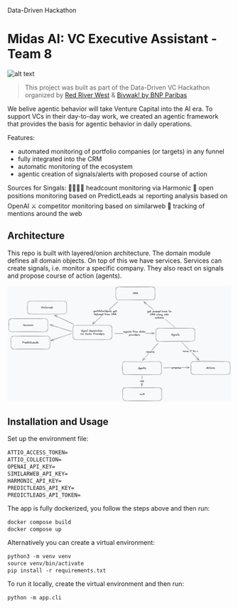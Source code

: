 
Data-Driven Hackathon

# Midas AI: VC Executive Assistant - Team 8

![alt text](https://i.imgur.com/O8vZHPM.png)

> This project was built as part of the Data-Driven VC Hackathon organized by [Red River West](https://redriverwest.com) & [Bivwak! by BNP Paribas](https://bivwak.bnpparibas/)

We belive agentic behavior will take Venture Capital into the AI era.
To support VCs in their day-to-day work, we created an agentic framework
that provides the basis for agentic behavior in daily operations.

Features:
- automated monitoring of portfolio companies (or targets) in any funnel
- fully integrated into the CRM
- automatic monitoring of the ecosystem
- agentic creation of signals/alerts with proposed course of action

Sources for Singals:
🧑‍🧑‍🧒‍🧒 headcount monitoring via Harmonic
📂 open positions monitoring based on PredictLeads
📊 reporting analysis based on OpenAI
⚔ competitor monitoring based on similarweb
💬 tracking of mentions around the web

## Architecture
This repo is built with layered/onion architecture.
The domain module defines all domain objects.
On top of this we have services.
Services can create signals, i.e. monitor a specific company.
They also react on signals and propose course of action (agents).

![architecture diagram](.github/architecture.png)

## Installation and Usage
Set up the environment file:
```
ATTIO_ACCESS_TOKEN=
ATTIO_COLLECTION=
OPENAI_API_KEY=
SIMILARWEB_API_KEY=
HARMONIC_API_KEY=
PREDICTLEADS_API_KEY=
PREDICTLEADS_API_TOKEN=
```

The app is fully dockerized, you follow the steps above and then run:
```
docker compose build
docker compose up
```

Alternatively you can create a virtual environment:
```
python3 -m venv venv
source venv/bin/activate
pip install -r requirements.txt
```

To run it locally, create the virtual environment and then run:
```
python -m app.cli
```
